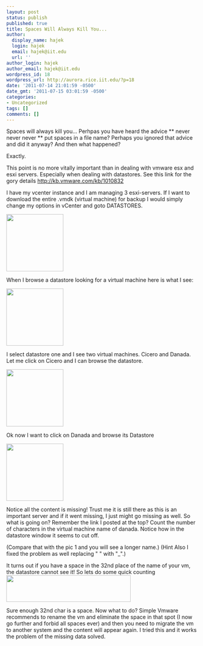 ```yaml
---
layout: post
status: publish
published: true
title: Spaces Will Always Kill You...
author:
  display_name: hajek
  login: hajek
  email: hajek@iit.edu
  url: ''
author_login: hajek
author_email: hajek@iit.edu
wordpress_id: 18
wordpress_url: http://aurora.rice.iit.edu/?p=18
date: '2011-07-14 21:01:59 -0500'
date_gmt: '2011-07-15 03:01:59 -0500'
categories:
- Uncategorized
tags: []
comments: []
---
```

Spaces will always kill you...
Perhpas you have heard the advice ** never never never ** put spaces in a file name? Perhaps you ignored that advice and did it anyway? And then what happened?

Exactly.

This point is no more vitally important than in dealing with vmware esx and esxi servers. Especially when dealing with datastores. See this link for the gory details <a href="http://kb.vmware.com/kb/1010832" target="_blank">http://kb.vmware.com/kb/1010832</a>

I have my vcenter instance and I am managing 3 esxi-servers.
If I want to download the entire .vmdk (virtual machine) for backup I would simply change my options in vCenter and goto DATASTORES.

<a href="https://forge.sat.iit.edu/assets/2011/07/pic4.png"><img class="alignnone size-thumbnail wp-image-22" title="pic4" src="https://forge.sat.iit.edu/assets/2011/07/pic4-150x150.png" alt="" width="150" height="150" /></a>

When I browse a datastore looking for a virtual machine here is what I see:

<a href="https://forge.sat.iit.edu/assets/2011/07/pic21.png"><img class="alignnone size-thumbnail wp-image-20" title="pic2" src="https://forge.sat.iit.edu/assets/2011/07/pic21-150x150.png" alt="" width="150" height="150" /></a>

I select datastore one and I see two virtual machines. Cicero and Danada. Let me click on Cicero and I can browse the datastore.

<a href="https://forge.sat.iit.edu/assets/2011/07/pic5.png"><img class="alignnone size-thumbnail wp-image-23" title="pic5" src="https://forge.sat.iit.edu/assets/2011/07/pic5-150x150.png" alt="" width="150" height="150" /></a>

Ok now I want to click on Danada and browse its Datastore

<a href="https://forge.sat.iit.edu/assets/2011/07/picture3.png"><img class="alignnone size-thumbnail wp-image-21" title="picture3" src="https://forge.sat.iit.edu/assets/2011/07/picture3-150x150.png" alt="" width="150" height="150" /></a>

Notice all the content is missing! Trust me it is still there as this is an important server and if it went missing, I just might go missing as well. So what is going on? Remember the link I posted at the top? Count the number of characters in the virtual machine name of danada. Notice how in the datastore window it seems to cut off. 

(Compare that with the pic 1 and you will see a longer name.) (Hint Also I fixed the problem as well replacing " " with "_".)

It turns out if you have a space in the 32nd place of the name of your
vm, the datastore cannot see it!  So lets do some quick counting
<a href="https://forge.sat.iit.edu/assets/2011/07/32space1.png"><img class="alignnone size-full wp-image-36" title="32space" src="https://forge.sat.iit.edu/assets/2011/07/32space1.png" alt="" width="327" height="70" /></a>

Sure enough 32nd char is a space. Now what to do? Simple Vmware recommends to rename the vm and eliminate the space in that spot (I now go further and forbid all spaces ever) and then you need to
migrate the vm to another system and the content will appear again. I tried this and it works the problem of the missing data solved.

